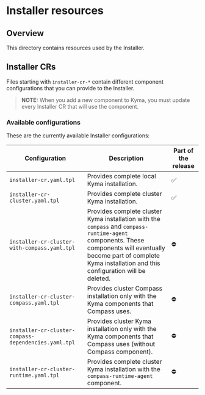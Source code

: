 # Installer resources

## Overview

This directory contains resources used by the Installer.

## Installer CRs

Files starting with `installer-cr-*` contain different component configurations that you can provide to the Installer.

>**NOTE:** When you add a new component to Kyma, you must update every Installer CR that will use the component.

### Available configurations

These are the currently available Installer configurations:

| Configuration | Description | Part of the release |
|----------------|------|------|
| `installer-cr.yaml.tpl` | Provides complete local Kyma installation. | ✅ |
| `installer-cr-cluster.yaml.tpl` | Provides complete cluster Kyma installation. | ✅ |
| `installer-cr-cluster-with-compass.yaml.tpl` | Provides complete cluster Kyma installation with the `compass` and `compass-runtime-agent` components. These components will eventually become part of complete Kyma installation and this configuration will be deleted.  | ⛔️ |
| `installer-cr-cluster-compass.yaml.tpl` | Provides cluster Compass installation only with the Kyma components that Compass uses. | ⛔️ |
| `installer-cr-cluster-compass-dependencies.yaml.tpl` | Provides cluster Kyma installation only with the Kyma components that Compass uses (without Compass component). | ⛔️ |
| `installer-cr-cluster-runtime.yaml.tpl` | Provides complete cluster Kyma installation with the `compass-runtime-agent` component. | ⛔️ |
